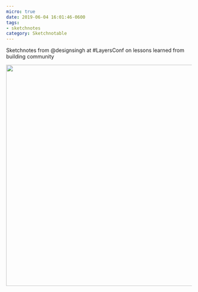 ```yaml
---
micro: true
date: 2019-06-04 16:01:46-0600
tags:
- sketchnotes
category: Sketchnotable
---
```


Sketchnotes from @designsingh at #LayersConf on lessons learned from building community

<img src="https://www.sketchnotable.com/uploads/2019/3e7300c5f1.jpg" width="600" height="600" alt="" />